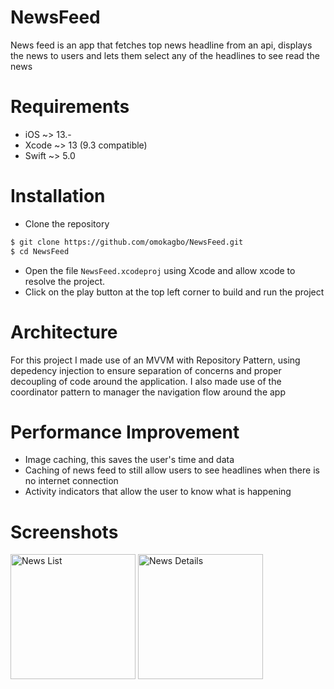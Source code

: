 # NewsFeed

News feed is an app that fetches top news headline from an api, displays the news to users and lets them select any of the headlines to see read the news

# Requirements
- iOS ~> 13.-
- Xcode ~> 13 (9.3 compatible)
- Swift ~> 5.0

# Installation
- Clone the repository
```sh
$ git clone https://github.com/omokagbo/NewsFeed.git
$ cd NewsFeed
```

- Open the file `NewsFeed.xcodeproj` using Xcode and allow xcode to resolve the project.
- Click on the play button at the top left corner to build and run the project

# Architecture
For this project I made use of an MVVM with Repository Pattern, using depedency injection to ensure separation of concerns and proper decoupling of code around the application. I also made use of the coordinator pattern to manager the navigation flow around the app

# Performance Improvement
- Image caching, this saves the user's time and data
- Caching of news feed to still allow users to see headlines when there is no internet connection
- Activity indicators that allow the user to know what is happening

# Screenshots

<img width="200" alt="News List" src="https://user-images.githubusercontent.com/69020285/186122643-a3767a38-e255-4ae1-943e-f13a2bddc3d1.png"> <img width="200" alt="News Details" src="https://user-images.githubusercontent.com/69020285/186123076-6e5a9ff2-36fa-41ca-917a-f552379f3753.png">

